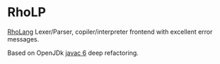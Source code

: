 # RhoLP
[RhoLang](https://github.com/rchain/rchain/tree/dev/rholang) Lexer/Parser, copiler/interpreter frontend with excellent error messages.

Based on OpenJDk [javac 6](http://hg.openjdk.java.net/jdk6/jdk6/langtools/file/72a2f02b7355/src/share/classes/com/sun) deep refactoring.

